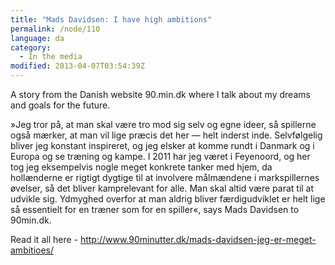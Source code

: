 ```yaml
---
title: "Mads Davidsen: I have high ambitions"
permalink: /node/110
language: da
category:
  - In the media
modified: 2013-04-07T03:54:39Z
---
```


A story from the Danish website 90.min.dk where I talk about my dreams and goals for the future.

»Jeg tror på, at man skal være tro mod sig selv og egne ideer, så spillerne også mærker, at man vil lige præcis det her — helt inderst inde. Selvfølgelig bliver jeg konstant inspireret, og jeg elsker at komme rundt i Danmark og i Europa og se træning og kampe. I 2011 har jeg været i Feyenoord, og her tog jeg eksempelvis nogle meget konkrete tanker med hjem, da hollænderne er rigtigt dygtige til at involvere målmændene i markspillernes øvelser, så det bliver kamprelevant for alle. Man skal altid være parat til at udvikle sig. Ydmyghed overfor at man aldrig bliver færdigudviklet er helt lige så essentielt for en træner som for en spiller«, says Mads Davidsen to 90min.dk.

Read it all here - <http://www.90minutter.dk/mads-davidsen-jeg-er-meget-ambitioes/>
